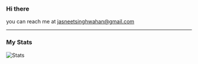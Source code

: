 ### Hi there
you can reach me at jasneetsinghwahan@gmail.com

---

### My Stats
![Stats](https://github-readme-stats.vercel.app/api?username=jasneetsinghwahan&show_icons=true)
